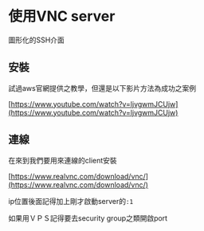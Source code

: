# 使用VNC server

圖形化的SSH介面

## 安裝

試過aws官網提供之教學，但還是以下影片方法為成功之案例

[https://www.youtube.com/watch?v=ljvgwmJCUjw](https://www.youtube.com/watch?v=ljvgwmJCUjw)

## 連線

在來到我們要用來連線的client安裝

[https://www.realvnc.com/download/vnc/](https://www.realvnc.com/download/vnc/)

ip位置後面記得加上剛才啟動server的`:1`

如果用ＶＰＳ記得要去security group之類開啟port

